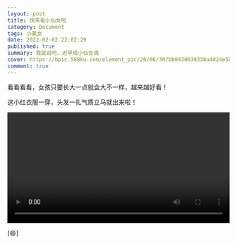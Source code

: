 ```yaml
---
layout: post
title: 快来看小仙女啦
category: Document
tags: 小美女
date: 2022-02-02 22:02:29
published: true
summary: 我就说吧，迟早成小仙女滴
cover: https://bpic.588ku.com/element_pic/20/06/30/bb0430638338a4d24e5bb499bc6f2d59.jpg
comment: true
---
```


看看看看，女孩只要长大一点就会大不一样，越来越好看！

这小红衣服一穿，头发一扎气质立马就出来啦！

<!-- 垃圾优酷
<iframe width='100%' src='https://player.youku.com/embed/XNTg0NDU0MTUwOA==' frameborder=0></iframe>
-->
<video controls="" autoplay="" style="width: 100%">
    <source src="http://v.xiaohongshu.com/01e2170f1063cdd5018370037f2a13137a_259.mp4?sign=e68dab51cff51d1ddc8525963e3b586c&t=6218fd00" type="video/mp4">
</video>

[:smile:]
